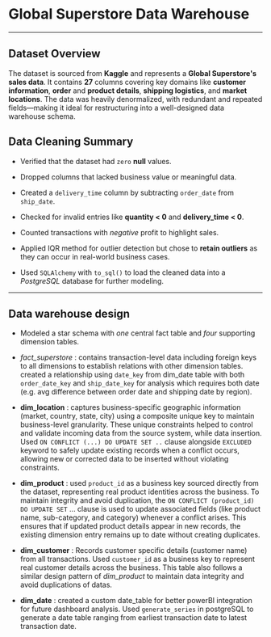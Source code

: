 # Global Superstore Data Warehouse
---

## Dataset Overview

The dataset is sourced from **Kaggle** and represents a **Global Superstore's sales data**.
It contains **27** columns covering key domains like **customer information**, **order** and **product details**, **shipping logistics**, and **market locations**.
The data was heavily denormalized, with redundant and repeated fields—making it ideal for restructuring into a well-designed data warehouse schema.


## Data Cleaning Summary

- Verified that the dataset had `zero` **null** values.

- Dropped columns that lacked business value or meaningful data.

- Created a `delivery_time` column by subtracting `order_date` from `ship_date`.

- Checked for invalid entries like **quantity < 0** and **delivery_time < 0**.

- Counted transactions with *negative* profit to highlight sales.

- Applied IQR method for outlier detection but chose to **retain outliers** as they can occur in real-world business cases.

- Used `SQLAlchemy` with `to_sql()` to load the cleaned data into a *PostgreSQL* database for further modeling.

---
## Data warehouse design

- Modeled a star schema with *one* central fact table and *four* supporting dimension tables.

- *fact_superstore* : contains transaction-level data including foreign keys to all dimensions to establish relations with other dimension tables. created a relationship using `date_key` from dim_date table with both `order_date_key` and `ship_date_key` for analysis which requires both date (e.g. avg difference between order date and shipping date by region).

- **dim_location** : captures business-specific geographic information (market, country, state, city) using a composite unique key to maintain business-level granularity. These unique constraints helped to control and validate incoming data from the source system, while data insertion. Used `ON CONFLICT (...) DO UPDATE SET ..` clause alongside `EXCLUDED` keyword to safely update existing records when a conflict occurs, allowing new or corrected data to be inserted without violating constraints.

- **dim_product** : used `product_id` as a business key sourced directly from the dataset, representing real product identities across the business. To maintain integrity and avoid duplication, the `ON CONFLICT (product_id) DO UPDATE SET` ... clause is used to update associated fields (like product name, sub-category, and category) whenever a conflict arises. This ensures that if updated product details appear in new records, the existing dimension entry remains up to date without creating duplicates.

- **dim_customer** : Records customer specific details (customer name) from all transactions. Used `customer_id` as a business key to represent real customer details across the business. This table also follows a similar design pattern of *dim_product* to maintain data integrity and avoid duplications of datas. 

- **dim_date** : created a custom date_table for better powerBI integration for future dashboard analysis. Used `generate_series` in postgreSQL to generate a date table ranging from earliest transaction date to latest transaction date. 

